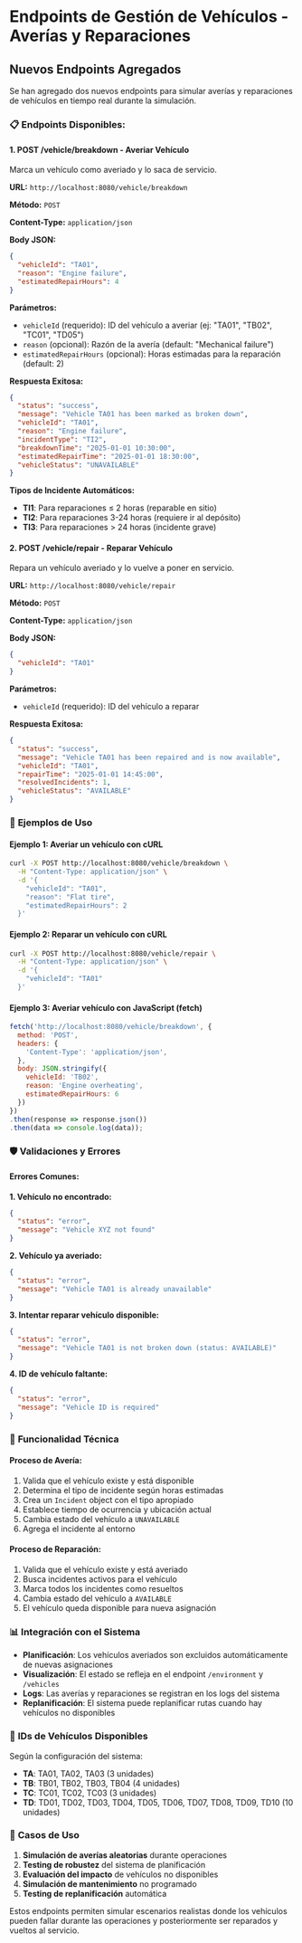 # Endpoints de Gestión de Vehículos - Averías y Reparaciones

## Nuevos Endpoints Agregados

Se han agregado dos nuevos endpoints para simular averías y reparaciones de vehículos en tiempo real durante la simulación.

### 📋 **Endpoints Disponibles:**

#### 1. **POST /vehicle/breakdown** - Averiar Vehículo
Marca un vehículo como averiado y lo saca de servicio.

**URL:** `http://localhost:8080/vehicle/breakdown`

**Método:** `POST`

**Content-Type:** `application/json`

**Body JSON:**
```json
{
  "vehicleId": "TA01",
  "reason": "Engine failure", 
  "estimatedRepairHours": 4
}
```

**Parámetros:**
- `vehicleId` (requerido): ID del vehículo a averiar (ej: "TA01", "TB02", "TC01", "TD05")
- `reason` (opcional): Razón de la avería (default: "Mechanical failure")
- `estimatedRepairHours` (opcional): Horas estimadas para la reparación (default: 2)

**Respuesta Exitosa:**
```json
{
  "status": "success",
  "message": "Vehicle TA01 has been marked as broken down",
  "vehicleId": "TA01",
  "reason": "Engine failure",
  "incidentType": "TI2",
  "breakdownTime": "2025-01-01 10:30:00",
  "estimatedRepairTime": "2025-01-01 18:30:00",
  "vehicleStatus": "UNAVAILABLE"
}
```

**Tipos de Incidente Automáticos:**
- **TI1**: Para reparaciones ≤ 2 horas (reparable en sitio)
- **TI2**: Para reparaciones 3-24 horas (requiere ir al depósito)
- **TI3**: Para reparaciones > 24 horas (incidente grave)

#### 2. **POST /vehicle/repair** - Reparar Vehículo
Repara un vehículo averiado y lo vuelve a poner en servicio.

**URL:** `http://localhost:8080/vehicle/repair`

**Método:** `POST`

**Content-Type:** `application/json`

**Body JSON:**
```json
{
  "vehicleId": "TA01"
}
```

**Parámetros:**
- `vehicleId` (requerido): ID del vehículo a reparar

**Respuesta Exitosa:**
```json
{
  "status": "success",
  "message": "Vehicle TA01 has been repaired and is now available",
  "vehicleId": "TA01",
  "repairTime": "2025-01-01 14:45:00",
  "resolvedIncidents": 1,
  "vehicleStatus": "AVAILABLE"
}
```

### 🧪 **Ejemplos de Uso**

#### Ejemplo 1: Averiar un vehículo con cURL
```bash
curl -X POST http://localhost:8080/vehicle/breakdown \
  -H "Content-Type: application/json" \
  -d '{
    "vehicleId": "TA01",
    "reason": "Flat tire",
    "estimatedRepairHours": 2
  }'
```

#### Ejemplo 2: Reparar un vehículo con cURL
```bash
curl -X POST http://localhost:8080/vehicle/repair \
  -H "Content-Type: application/json" \
  -d '{
    "vehicleId": "TA01"
  }'
```

#### Ejemplo 3: Averiar vehículo con JavaScript (fetch)
```javascript
fetch('http://localhost:8080/vehicle/breakdown', {
  method: 'POST',
  headers: {
    'Content-Type': 'application/json',
  },
  body: JSON.stringify({
    vehicleId: 'TB02',
    reason: 'Engine overheating',
    estimatedRepairHours: 6
  })
})
.then(response => response.json())
.then(data => console.log(data));
```

### 🛡️ **Validaciones y Errores**

#### Errores Comunes:

**1. Vehículo no encontrado:**
```json
{
  "status": "error",
  "message": "Vehicle XYZ not found"
}
```

**2. Vehículo ya averiado:**
```json
{
  "status": "error",
  "message": "Vehicle TA01 is already unavailable"
}
```

**3. Intentar reparar vehículo disponible:**
```json
{
  "status": "error",
  "message": "Vehicle TA01 is not broken down (status: AVAILABLE)"
}
```

**4. ID de vehículo faltante:**
```json
{
  "status": "error",
  "message": "Vehicle ID is required"
}
```

### 🔧 **Funcionalidad Técnica**

#### **Proceso de Avería:**
1. Valida que el vehículo existe y está disponible
2. Determina el tipo de incidente según horas estimadas
3. Crea un `Incident` object con el tipo apropiado
4. Establece tiempo de ocurrencia y ubicación actual
5. Cambia estado del vehículo a `UNAVAILABLE`
6. Agrega el incidente al entorno

#### **Proceso de Reparación:**
1. Valida que el vehículo existe y está averiado
2. Busca incidentes activos para el vehículo
3. Marca todos los incidentes como resueltos
4. Cambia estado del vehículo a `AVAILABLE`
5. El vehículo queda disponible para nueva asignación

### 📊 **Integración con el Sistema**

- **Planificación**: Los vehículos averiados son excluidos automáticamente de nuevas asignaciones
- **Visualización**: El estado se refleja en el endpoint `/environment` y `/vehicles`
- **Logs**: Las averías y reparaciones se registran en los logs del sistema
- **Replanificación**: El sistema puede replanificar rutas cuando hay vehículos no disponibles

### 🚛 **IDs de Vehículos Disponibles**

Según la configuración del sistema:
- **TA**: TA01, TA02, TA03 (3 unidades)
- **TB**: TB01, TB02, TB03, TB04 (4 unidades)  
- **TC**: TC01, TC02, TC03 (3 unidades)
- **TD**: TD01, TD02, TD03, TD04, TD05, TD06, TD07, TD08, TD09, TD10 (10 unidades)

### 🎯 **Casos de Uso**

1. **Simulación de averías aleatorias** durante operaciones
2. **Testing de robustez** del sistema de planificación
3. **Evaluación del impacto** de vehículos no disponibles
4. **Simulación de mantenimiento** no programado
5. **Testing de replanificación** automática

Estos endpoints permiten simular escenarios realistas donde los vehículos pueden fallar durante las operaciones y posteriormente ser reparados y vueltos al servicio.

